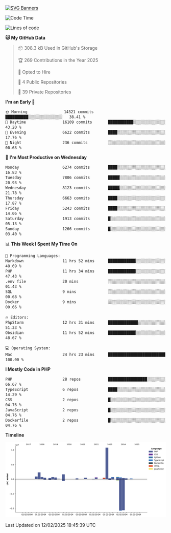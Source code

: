 [![SVG Banners](https://svg-banners.vercel.app/api?type=glitch&text1=Gere_Lajos%F0%9F%92%BB&width=800&height=400)](https://github.com/Akshay090/svg-banners)

<!--START_SECTION:waka-->
![Code Time](http://img.shields.io/badge/Code%20Time-2%2C184%20hrs%2011%20mins-blue)

![Lines of code](https://img.shields.io/badge/From%20Hello%20World%20I%27ve%20Written-23.2%20million%20lines%20of%20code-blue)

**🐱 My GitHub Data** 

> 📦 308.3 kB Used in GitHub's Storage 
 > 
> 🏆 269 Contributions in the Year 2025
 > 
> 💼 Opted to Hire
 > 
> 📜 4 Public Repositories 
 > 
> 🔑 39 Private Repositories 
 > 
**I'm an Early 🐤** 

```text
🌞 Morning                14321 commits       ██████████░░░░░░░░░░░░░░░   38.41 % 
🌆 Daytime                16109 commits       ███████████░░░░░░░░░░░░░░   43.20 % 
🌃 Evening                6622 commits        ████░░░░░░░░░░░░░░░░░░░░░   17.76 % 
🌙 Night                  236 commits         ░░░░░░░░░░░░░░░░░░░░░░░░░   00.63 % 
```
📅 **I'm Most Productive on Wednesday** 

```text
Monday                   6274 commits        ████░░░░░░░░░░░░░░░░░░░░░   16.83 % 
Tuesday                  7806 commits        █████░░░░░░░░░░░░░░░░░░░░   20.93 % 
Wednesday                8123 commits        █████░░░░░░░░░░░░░░░░░░░░   21.78 % 
Thursday                 6663 commits        ████░░░░░░░░░░░░░░░░░░░░░   17.87 % 
Friday                   5243 commits        ████░░░░░░░░░░░░░░░░░░░░░   14.06 % 
Saturday                 1913 commits        █░░░░░░░░░░░░░░░░░░░░░░░░   05.13 % 
Sunday                   1266 commits        █░░░░░░░░░░░░░░░░░░░░░░░░   03.40 % 
```


📊 **This Week I Spent My Time On** 

```text
💬 Programming Languages: 
Markdown                 11 hrs 52 mins      ████████████░░░░░░░░░░░░░   48.69 % 
PHP                      11 hrs 34 mins      ████████████░░░░░░░░░░░░░   47.43 % 
.env file                20 mins             ░░░░░░░░░░░░░░░░░░░░░░░░░   01.43 % 
SQL                      9 mins              ░░░░░░░░░░░░░░░░░░░░░░░░░   00.68 % 
Docker                   9 mins              ░░░░░░░░░░░░░░░░░░░░░░░░░   00.66 % 

🔥 Editors: 
PhpStorm                 12 hrs 31 mins      █████████████░░░░░░░░░░░░   51.33 % 
Obsidian                 11 hrs 52 mins      ████████████░░░░░░░░░░░░░   48.67 % 

💻 Operating System: 
Mac                      24 hrs 23 mins      █████████████████████████   100.00 % 
```

**I Mostly Code in PHP** 

```text
PHP                      28 repos            █████████████████░░░░░░░░   66.67 % 
TypeScript               6 repos             ████░░░░░░░░░░░░░░░░░░░░░   14.29 % 
CSS                      2 repos             █░░░░░░░░░░░░░░░░░░░░░░░░   04.76 % 
JavaScript               2 repos             █░░░░░░░░░░░░░░░░░░░░░░░░   04.76 % 
Dockerfile               2 repos             █░░░░░░░░░░░░░░░░░░░░░░░░   04.76 % 
```



**Timeline**

![Lines of Code chart](https://raw.githubusercontent.com/gere-lajos/gere-lajos/main/assets/bar_graph.png)


 Last Updated on 12/02/2025 18:45:39 UTC
<!--END_SECTION:waka-->
